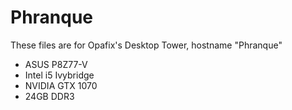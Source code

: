 # Phranque

These files are for Opafix's Desktop Tower, hostname "Phranque"
- ASUS P8Z77-V
- Intel i5 Ivybridge
- NVIDIA GTX 1070
- 24GB DDR3
